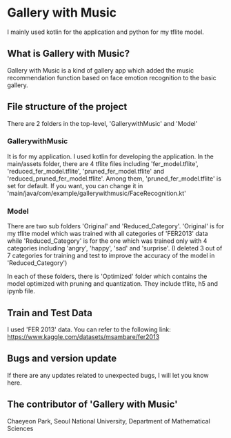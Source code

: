 # Gallery with Music

I mainly used kotlin for the application and python for my tflite model.

## What is Gallery with Music?

Gallery with Music is a kind of gallery app which added the music recommendation function based on face emotion recognition to the basic gallery. 

## File structure of the project

There are 2 folders in the top-level, 'GallerywithMusic' and 'Model'

### GallerywithMusic

It is for my application. I used kotlin for developing the application. In the main/assets folder, there are 4 tflite files including 'fer_model.tflite', 'reduced_fer_model.tflite', 'pruned_fer_model.tflite' and 'reduced_pruned_fer_model.tflite'. Among them, 'pruned_fer_model.tflite' is set for default. If you want, you can change it in 'main/java/com/example/gallerywithmusic/FaceRecognition.kt'

### Model

There are two sub folders 'Original' and 'Reduced_Category'. 'Original' is for my tflite model which was trained with all categories of 'FER2013' data while 'Reduced_Category' is for the one which was trained only with 4 categories including 'angry', 'happy', 'sad' and 'surprise'. (I deleted 3 out of 7 categories for training and test to improve the accuracy of the model in 'Reduced_Category')

In each of these folders, there is 'Optimized' folder which contains the model optimized with pruning and quantization. They include tflite, h5 and ipynb file.

## Train and Test Data

I used 'FER 2013' data. You can refer to the following link: https://www.kaggle.com/datasets/msambare/fer2013

## Bugs and version update

If there are any updates related to unexpected bugs, I will let you know here. 

## The contributor of 'Gallery with Music'

Chaeyeon Park, Seoul National University, Department of Mathematical Sciences